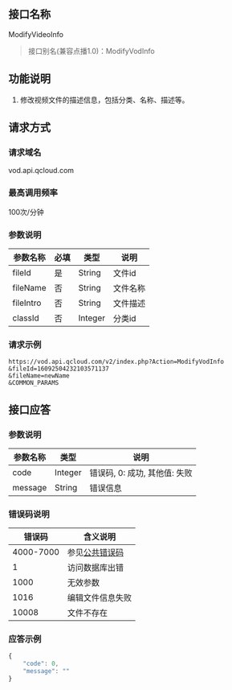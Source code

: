 ## 接口名称
ModifyVideoInfo

> 接口别名(兼容点播1.0)：ModifyVodInfo

## 功能说明
1. 修改视频文件的描述信息，包括分类、名称、描述等。

## 请求方式

### 请求域名
vod.api.qcloud.com

### 最高调用频率
100次/分钟

### 参数说明
| 参数名称 | 必填 | 类型 | 说明 |
|---------|---------|---------|---------|
| fileId | 是 | String | 文件id |
| fileName | 否 | String | 文件名称 |
| fileIntro | 否 | String | 文件描述 |
| classId | 否 | Integer | 分类id |

### 请求示例
```
https://vod.api.qcloud.com/v2/index.php?Action=ModifyVodInfo
&fileId=16092504232103571137
&fileName=newName
&COMMON_PARAMS
```
## 接口应答

### 参数说明
| 参数名称 | 类型 | 说明 |
|---------|---------|---------|
| code | Integer | 错误码, 0: 成功, 其他值: 失败 |
| message | String | 错误信息 |

### 错误码说明
| 错误码 | 含义说明|
|---------|---------|
| 4000-7000 | 参见[公共错误码](/document/product/266/7783)  |
| 1 | 访问数据库出错  |
| 1000 | 无效参数  |
| 1016 | 编辑文件信息失败  |
| 10008 | 文件不存在  |

### 应答示例
```javascript
{
    "code": 0,
    "message": ""
}
```
